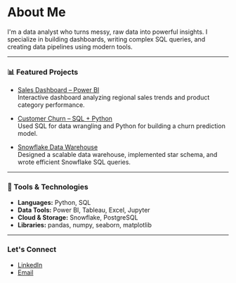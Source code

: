 # About Me

I'm a data analyst who turns messy, raw data into powerful insights. I specialize in building dashboards, writing complex SQL queries, and creating data pipelines using modern tools.

---

### 📊 Featured Projects

* [Sales Dashboard – Power BI](https://github.com/husamq/sales-powerbi-project)  
Interactive dashboard analyzing regional sales trends and product category performance.

* [Customer Churn – SQL + Python](https://github.com/husamq/churn-prediction-sql)  
Used SQL for data wrangling and Python for building a churn prediction model.

* [Snowflake Data Warehouse](https://github.com/husamq/snowflake-data-warehouse)  
Designed a scalable data warehouse, implemented star schema, and wrote efficient Snowflake SQL queries.

---

### 🧰 Tools & Technologies
- **Languages:** Python, SQL
- **Data Tools:** Power BI, Tableau, Excel, Jupyter
- **Cloud & Storage:** Snowflake, PostgreSQL
- **Libraries:** pandas, numpy, seaborn, matplotlib

---

### Let's Connect
- [LinkedIn](https://linkedin.com/in/husamqarawi)
- [Email](husamtq@gmail.com)
